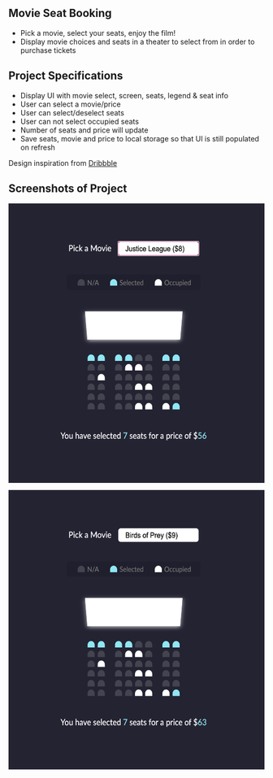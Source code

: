 ## Movie Seat Booking

- Pick a movie, select your seats, enjoy the film!
- Display movie choices and seats in a theater to select from in order to purchase tickets

## Project Specifications

- Display UI with movie select, screen, seats, legend & seat info
- User can select a movie/price
- User can select/deselect seats
- User can not select occupied seats
- Number of seats and price will update
- Save seats, movie and price to local storage so that UI is still populated on refresh

Design inspiration from [Dribbble](https://dribbble.com/shots/3628370-Movie-Seat-Booking)

## Screenshots of Project

<a href="#" rel="nofollow"><img height="550" src="https://github.com/NicoleGeorge/movie-seat-booking-ui/blob/main/justiceLeague.png" style="max-width:100%;" align='center' target="_blank"></a>

<a href="#" rel="nofollow"><img height="550" src="https://github.com/NicoleGeorge/movie-seat-booking-ui/blob/main/birdsOfPrey.png" style="max-width:100%;" align='center' target="_blank"></a>
